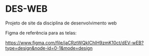 # DES-WEB
Projeto de site da disciplina de desenvolvimento web

Figma de referência para as telas:

https://www.figma.com/file/jaCRztWQkIChIH9zmK10ct/dEV-wEB?type=design&node-id=0-1&mode=design

